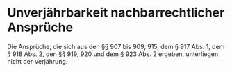 # Unverjährbarkeit nachbarrechtlicher Ansprüche

Die Ansprüche, die sich aus den §§ 907 bis 909, 915, dem § 917 Abs. 1, dem § 918 Abs. 2, den §§ 919, 920 und dem § 923 Abs. 2 ergeben, unterliegen nicht der Verjährung.
